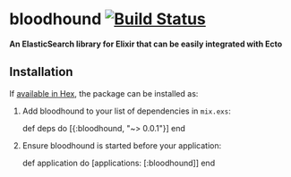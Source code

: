 # bloodhound [![Build Status](https://semaphoreci.com/api/v1/projects/fa1c4a2b-05b4-422e-8365-0875cc386dd4/598201/shields_badge.svg)](https://semaphoreci.com/ianwalter/bloodhound)

**An ElasticSearch library for Elixir that can be easily integrated with Ecto**

## Installation

If [available in Hex](https://hex.pm/docs/publish), the package can be installed as:

  1. Add bloodhound to your list of dependencies in `mix.exs`:

        def deps do
          [{:bloodhound, "~> 0.0.1"}]
        end

  2. Ensure bloodhound is started before your application:

        def application do
          [applications: [:bloodhound]]
        end
